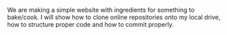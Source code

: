 We are making a simple website with ingredients for something to bake/cook.
I will show how to clone online repositories onto my local drive, how to structure proper code and how to commit properly.